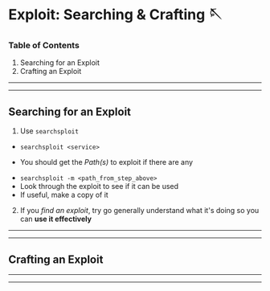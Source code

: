 # Exploit: Searching & Crafting 🪡

### Table of Contents 
1. Searching for an Exploit 
2. Crafting an Exploit 

---------------------------------------------------------------------
---------------------------------------------------------------------

## Searching for an Exploit

1. Use `searchsploit`
 + `searchsploit <service>`
  - You should get the _Path(s)_ to exploit if there are any
 + `searchsploit -m <path_from_step_above>`
 + Look through the exploit to see if it can be used
 + If useful, make a copy of it

2. If you _find an exploit_, try go generally understand what it's
   doing so you can **use it effectively**

---------------------------------------------------------------------
---------------------------------------------------------------------

## Crafting an Exploit


---------------------------------------------------------------------
---------------------------------------------------------------------
